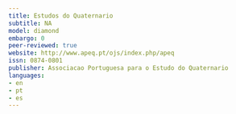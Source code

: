 ```yaml
---
title: Estudos do Quaternario
subtitle: NA
model: diamond
embargo: 0
peer-reviewed: true
website: http://www.apeq.pt/ojs/index.php/apeq
issn: 0874-0801
publisher: Associacao Portuguesa para o Estudo do Quaternario
languages:
- en
- pt
- es
---
```

